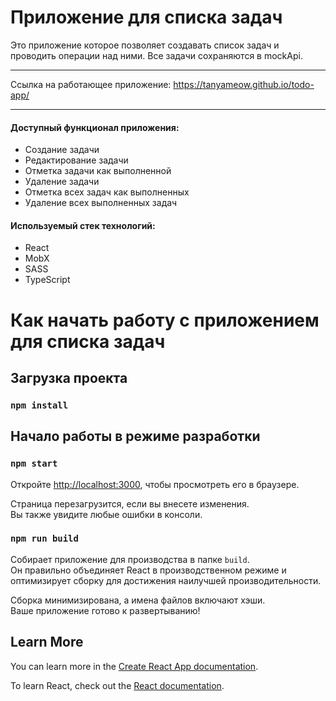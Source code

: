 # Приложение для списка задач

Это приложение которое позволяет создавать список задач и проводить операции над ними. Все задачи сохраняются в mockApi.

***
Ссылка на работающее приложение: https://tanyameow.github.io/todo-app/
***

#### Доступный функционал приложения: 

- Создание задачи 
- Редактирование задачи 
- Отметка задачи как выполненной 
- Удаление задачи 
- Отметка всех задач как выполненных 
- Удаление всех выполненных задач 

#### Используемый стек технологий:

- React 
- MobX
- SASS
- TypeScript


# Как начать работу с приложением для списка задач

## Загрузка проекта

### `npm install`

## Начало работы в режиме разработки

### `npm start`

Откройте [http://localhost:3000](http://localhost:3000), чтобы просмотреть его в браузере.

Страница перезагрузится, если вы внесете изменения.\
Вы также увидите любые ошибки в консоли.

### `npm run build`

Собирает приложение для производства в папке `build`.\
Он правильно объединяет React в производственном режиме и оптимизирует сборку для достижения наилучшей производительности.

Сборка минимизирована, а имена файлов включают хэши.\
Ваше приложение готово к развертыванию!

## Learn More

You can learn more in the [Create React App documentation](https://facebook.github.io/create-react-app/docs/getting-started).

To learn React, check out the [React documentation](https://reactjs.org/).
